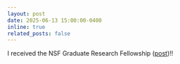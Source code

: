 ```yaml
---
layout: post
date: 2025-06-13 15:00:00-0400
inline: true
related_posts: false
---
```


I received the NSF Graduate Research Fellowship ([post](https://x.com/AlexiGlad/status/1933573114501476484))!!